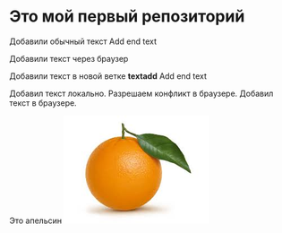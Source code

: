 ﻿# Это мой первый репозиторий

Добавили обычный текст Add end text

Добавили текст через браузер

Добавили текст в новой ветке **textadd** Add end text


Добавил текст локально.
Разрешаем конфликт в браузере. Добавил текст в браузере.

Это апельсин
![Апельсин](orange.jpg)